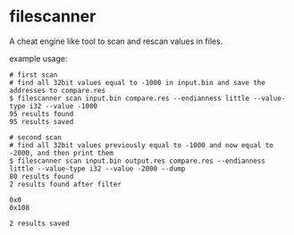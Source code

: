 # filescanner

A cheat engine like tool to scan and rescan values in files.

example usage:
```
# first scan
# find all 32bit values equal to -1000 in input.bin and save the addresses to compare.res
$ filescanner scan input.bin compare.res --endianness little --value-type i32 --value -1000
95 results found
95 results saved

# second scan
# find all 32bit values previously equal to -1000 and now equal to -2000, and then print them 
$ filescanner scan input.bin output.res compare.res --endianness little --value-type i32 --value -2000 --dump
80 results found
2 results found after filter

0x0
0x108

2 results saved
```
